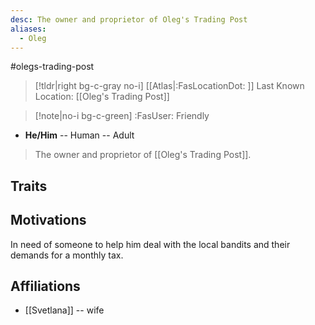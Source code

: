 ```yaml
---
desc: The owner and proprietor of Oleg's Trading Post
aliases:
  - Oleg
---
```

#olegs-trading-post
>[!tldr|right bg-c-gray no-i] [[Atlas|:FasLocationDot: ]] Last Known Location: [[Oleg's Trading Post]]

>[!note|no-i bg-c-green] :FasUser: Friendly

- **He/Him** -- Human -- Adult

>The owner and proprietor of [[Oleg's Trading Post]].

## Traits


## Motivations
In need of someone to help him deal with the local bandits and their demands for a monthly tax.

## Affiliations
- [[Svetlana]] -- wife